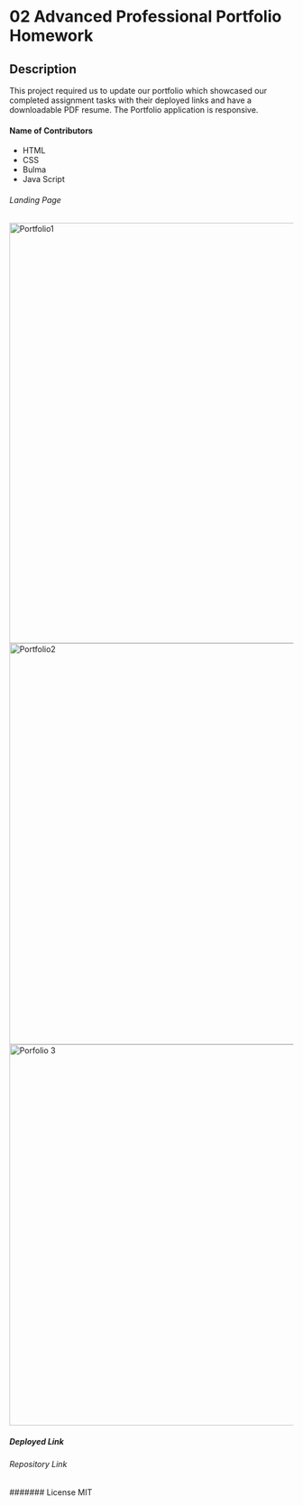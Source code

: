 # 02 Advanced Professional Portfolio Homework 

## Description

This project required us to update our portfolio which showcased our completed assignment tasks with their deployed links and have a downloadable PDF resume.
The Portfolio application is responsive.

#### Name of Contributors
 - HTML
 - CSS
 - Bulma
 - Java Script
 
 
 ###### Landing Page

<img width="746" alt="Portfolio1" src="https://user-images.githubusercontent.com/75565115/116653487-e458c980-a9b9-11eb-8ab9-ef92015cf535.png">
<img width="712" alt="Portfolio2" src="https://user-images.githubusercontent.com/75565115/116653497-e884e700-a9b9-11eb-8000-fbf828d478b2.png">
<img width="676" alt="Porfolio 3" src="https://user-images.githubusercontent.com/75565115/116653501-ea4eaa80-a9b9-11eb-899e-154c3d720a74.png">

 
##### Deployed Link

###### Repository Link

 
####### License
 MIT
